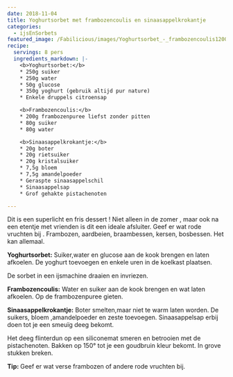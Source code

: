 ```yaml
---
date: 2018-11-04
title: Yoghurtsorbet met frambozencoulis en sinaasappelkrokantje
categories:
  - ijsEnSorbets
featured_image: /Fabilicious/images/Yoghurtsorbet_-_frambozencoulis1200.jpg
recipe:
  servings: 8 pers
  ingredients_markdown: |-
    <b>Yoghurtsorbet:</b>
    * 250g suiker
    * 250g water
    * 50g glucose
    * 350g yoghurt (gebruik altijd pur nature)
    * Enkele druppels citroensap

    <b>Frambozencoulis:</b>
    * 200g frambozenpuree liefst zonder pitten
    * 80g suiker
    * 80g water

    <b>Sinaasappelkrokantje:</b>
    * 20g boter
    * 20g rietsuiker
    * 20g kristalsuiker
    * 7,5g bloem
    * 7,5g amandelpoeder
    * Geraspte sinaasappelschil
    * Sinaasappelsap
    * Grof gehakte pistachenoten

---
```

Dit is een superlicht en fris dessert ! Niet alleen in de zomer , maar ook na een etentje met vrienden is dit een ideale afsluiter. 
Geef er wat rode vruchten bij . Frambozen, aardbeien, braambessen, kersen, bosbessen. Het kan allemaal.

<!--more-->

**Yoghurtsorbet:**
Suiker,water en glucose aan de kook brengen en laten afkoelen.
De yoghurt toevoegen en enkele uren in de koelkast plaatsen.

De sorbet in een ijsmachine draaien en invriezen.

**Frambozencoulis:**
Water en suiker aan de kook brengen en wat laten afkoelen.
Op de frambozenpuree gieten.

**Sinaasappelkrokantje:**
Boter smelten,maar niet te warm laten worden.
De suikers, bloem ,amandelpoeder en zeste toevoegen.
Sinaasappelsap erbij doen tot je een smeuïg deeg bekomt.

Het deeg  flinterdun op een siliconemat smeren en betrooien met de pistachenoten.
Bakken op 150° tot je een goudbruin kleur bekomt.
In grove stukken breken.

<b>Tip: </b>
Geef er wat verse frambozen of andere rode vruchten bij.
